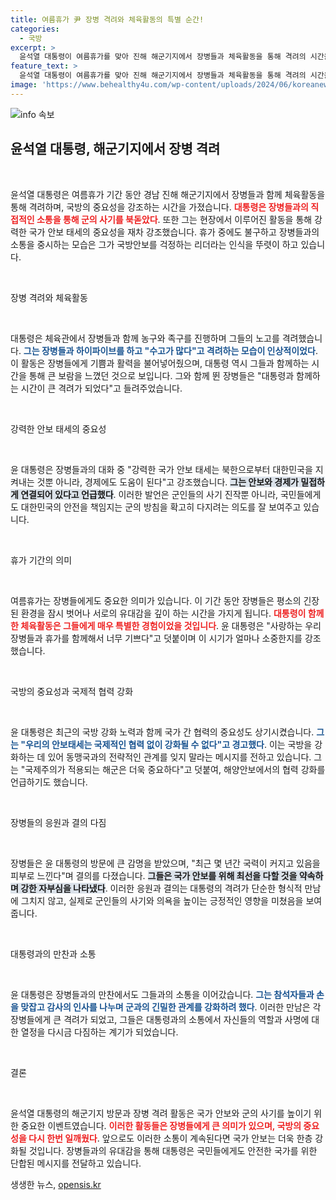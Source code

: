 ```yaml
---
title: 여름휴가 尹 장병 격려와 체육활동의 특별 순간!
categories:
  - 국방
excerpt: >
  윤석열 대통령이 여름휴가를 맞아 진해 해군기지에서 장병들과 체육활동을 통해 격려의 시간을 가졌습니다. 강력한 국가 안보 태세를 강조한 그의 모습은 자부심을 고취시키며, 군과 국민의 단결에 대한 의지를 다졌습니다.
feature_text: >
  윤석열 대통령이 여름휴가를 맞아 진해 해군기지에서 장병들과 체육활동을 통해 격려의 시간을 가졌습니다. 강력한 국가 안보 태세를 강조한 그의 모습은 자부심을 고취시키며, 군과 국민의 단결에 대한 의지를 다졌습니다.
image: 'https://www.behealthy4u.com/wp-content/uploads/2024/06/koreanews.jpg'
---
```


<p><img src="https://www.behealthy4u.com/wp-content/uploads/2024/06/koreanews.jpg" alt="info 속보" /></p>

<h2 data-ke-size="size26">윤석열 대통령, 해군기지에서 장병 격려</h2>

<p data-ke-size="size16">&nbsp;</p>

<p>윤석열 대통령은 여름휴가 기간 동안 경남 진해 해군기지에서 장병들과 함께 체육활동을 통해 격려하며, 국방의 중요성을 강조하는 시간을 가졌습니다. <b><span style="color: #ee2323;">대통령은 장병들과의 직접적인 소통을 통해 군의 사기를 북돋았다</span></b>. 또한 그는 현장에서 이루어진 활동을 통해 강력한 국가 안보 태세의 중요성을 재차 강조했습니다. 휴가 중에도 불구하고 장병들과의 소통을 중시하는 모습은 그가 국방안보를 걱정하는 리더라는 인식을 뚜렷이 하고 있습니다.</p>

<p data-ke-size="size16">&nbsp;</p>

<p>장병 격려와 체육활동</p>

<p data-ke-size="size16">&nbsp;</p>

<p>대통령은 체육관에서 장병들과 함께 농구와 족구를 진행하며 그들의 노고를 격려했습니다. <b><span style="color: #1a5490;">그는 장병들과 하이파이브를 하고 "수고가 많다"고 격려하는 모습이 인상적이었다</span></b>. 이 활동은 장병들에게 기쁨과 활력을 불어넣어줬으며, 대통령 역시 그들과 함께하는 시간을 통해 큰 보람을 느꼈던 것으로 보입니다. 그와 함께 뛴 장병들은 "대통령과 함께하는 시간이 큰 격려가 되었다"고 들려주었습니다.</p>

<p data-ke-size="size16">&nbsp;</p>

<p>강력한 안보 태세의 중요성</p>

<p data-ke-size="size16">&nbsp;</p>

<p>윤 대통령은 장병들과의 대화 중 "강력한 국가 안보 태세는 북한으로부터 대한민국을 지켜내는 것뿐 아니라, 경제에도 도움이 된다"고 강조했습니다. <b><span style="background-color: #21538527;">그는 안보와 경제가 밀접하게 연결되어 있다고 언급했다</span></b>. 이러한 발언은 군인들의 사기 진작뿐 아니라, 국민들에게도 대한민국의 안전을 책임지는 군의 방침을 확고히 다지려는 의도를 잘 보여주고 있습니다.</p>

<p data-ke-size="size16">&nbsp;</p>

<p>휴가 기간의 의미</p>

<p data-ke-size="size16">&nbsp;</p>

<p>여름휴가는 장병들에게도 중요한 의미가 있습니다. 이 기간 동안 장병들은 평소의 긴장된 환경을 잠시 벗어나 서로의 유대감을 깊이 하는 시간을 가지게 됩니다. <b><span style="color: #ee2323;">대통령이 함께한 체육활동은 그들에게 매우 특별한 경험이었을 것입니다</span></b>. 윤 대통령은 "사랑하는 우리 장병들과 휴가를 함께해서 너무 기쁘다"고 덧붙이며 이 시기가 얼마나 소중한지를 강조했습니다.</p>

<p data-ke-size="size16">&nbsp;</p>

<p>국방의 중요성과 국제적 협력 강화</p>

<p data-ke-size="size16">&nbsp;</p>

<p>윤 대통령은 최근의 국방 강화 노력과 함께 국가 간 협력의 중요성도 상기시켰습니다. <b><span style="color: #1a5490;">그는 "우리의 안보태세는 국제적인 협력 없이 강화될 수 없다"고 경고했다</span></b>. 이는 국방을 강화하는 데 있어 동맹국과의 전략적인 관계를 잊지 말라는 메시지를 전하고 있습니다. 그는 "국제주의가 적용되는 해군은 더욱 중요하다"고 덧붙여, 해양안보에서의 협력 강화를 언급하기도 했습니다.</p>

<p data-ke-size="size16">&nbsp;</p>

<p>장병들의 응원과 결의 다짐</p>

<p data-ke-size="size16">&nbsp;</p>

<p>장병들은 윤 대통령의 방문에 큰 감명을 받았으며, "최근 몇 년간 국력이 커지고 있음을 피부로 느낀다"며 결의를 다졌습니다. <b><span style="background-color: #21538527;">그들은 국가 안보를 위해 최선을 다할 것을 약속하며 강한 자부심을 나타냈다</span></b>. 이러한 응원과 결의는 대통령의 격려가 단순한 형식적 만남에 그치지 않고, 실제로 군인들의 사기와 의욕을 높이는 긍정적인 영향을 미쳤음을 보여줍니다.</p>

<p data-ke-size="size16">&nbsp;</p>

<p>대통령과의 만찬과 소통</p>

<p data-ke-size="size16">&nbsp;</p>

<p>윤 대통령은 장병들과의 만찬에서도 그들과의 소통을 이어갔습니다. <b><span style="color: #1a5490;">그는 참석자들과 손을 맞잡고 감사의 인사를 나누며 군과의 긴밀한 관계를 강화하려 했다</span></b>. 이러한 만남은 각 장병들에게 큰 격려가 되었고, 그들은 대통령과의 소통에서 자신들의 역할과 사명에 대한 열정을 다시금 다짐하는 계기가 되었습니다.</p>

<p data-ke-size="size16">&nbsp;</p>

<p>결론</p>

<p data-ke-size="size16">&nbsp;</p>

<p>윤석열 대통령의 해군기지 방문과 장병 격려 활동은 국가 안보와 군의 사기를 높이기 위한 중요한 이벤트였습니다. <b><span style="color: #ee2323;">이러한 활동들은 장병들에게 큰 의미가 있으며, 국방의 중요성을 다시 한번 일깨웠다</span></b>. 앞으로도 이러한 소통이 계속된다면 국가 안보는 더욱 한층 강화될 것입니다. 장병들과의 유대감을 통해 대통령은 국민들에게도 안전한 국가를 위한 단합된 메시지를 전달하고 있습니다.</p>
생생한 뉴스, <a href="https://opensis.kr" rel="dofollow">opensis.kr</a>


